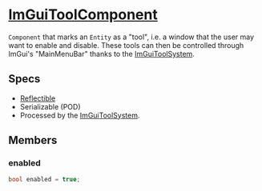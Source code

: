 # [ImGuiToolComponent](ImGuiToolComponent.hpp)

`Component` that marks an `Entity` as a "tool", i.e. a window that the user may want to enable and disable. These tools can then be controlled through ImGui's "MainMenuBar" thanks to the [ImGuiToolSystem](../../systems/imgui_tool/ImGuiToolSystem.md).

## Specs

* [Reflectible](https://github.com/phisko/putils/blob/master/reflection.md)
* Serializable (POD)
* Processed by the [ImGuiToolSystem](../../systems/imgui_tool/ImGuiToolSystem.md).


## Members

### enabled

```cpp
bool enabled = true;
```
